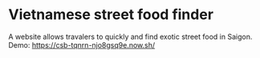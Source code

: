 # Vietnamese street food finder
A website allows travalers to quickly and find exotic street food in Saigon.
Demo: https://csb-tqnrn-njo8gsq9e.now.sh/

